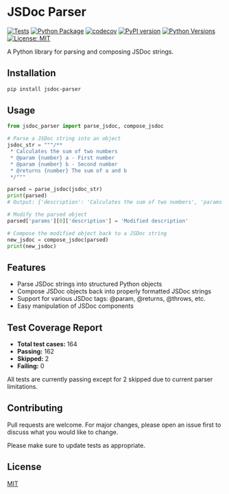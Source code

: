 # JSDoc Parser

[![Tests](https://github.com/Penify-dev/jsdoc-parser/actions/workflows/tests.yml/badge.svg)](https://github.com/Penify-dev/jsdoc-parser/actions/workflows/tests.yml)
[![Python Package](https://github.com/Penify-dev/jsdoc-parser/actions/workflows/python-publish.yml/badge.svg)](https://github.com/Penify-dev/jsdoc-parser/actions/workflows/python-publish.yml)
[![codecov](https://codecov.io/gh/Penify-dev/jsdoc-parser/branch/main/graph/badge.svg)](https://codecov.io/gh/Penify-dev/jsdoc-parser)
[![PyPI version](https://badge.fury.io/py/jsdoc-parser.svg)](https://badge.fury.io/py/jsdoc-parser)
[![Python Versions](https://img.shields.io/pypi/pyversions/jsdoc-parser.svg)](https://pypi.org/project/jsdoc-parser/)
[![License: MIT](https://img.shields.io/badge/License-MIT-yellow.svg)](https://opensource.org/licenses/MIT)

A Python library for parsing and composing JSDoc strings.

## Installation

```bash
pip install jsdoc-parser
```

## Usage

```python
from jsdoc_parser import parse_jsdoc, compose_jsdoc

# Parse a JSDoc string into an object
jsdoc_str = """/**
 * Calculates the sum of two numbers
 * @param {number} a - First number
 * @param {number} b - Second number
 * @returns {number} The sum of a and b
 */"""

parsed = parse_jsdoc(jsdoc_str)
print(parsed)
# Output: {'description': 'Calculates the sum of two numbers', 'params': [{'name': 'a', 'type': 'number', 'description': 'First number'}, {'name': 'b', 'type': 'number', 'description': 'Second number'}], 'returns': {'type': 'number', 'description': 'The sum of a and b'}}

# Modify the parsed object
parsed['params'][0]['description'] = 'Modified description'

# Compose the modified object back to a JSDoc string
new_jsdoc = compose_jsdoc(parsed)
print(new_jsdoc)
```

## Features

- Parse JSDoc strings into structured Python objects
- Compose JSDoc objects back into properly formatted JSDoc strings
- Support for various JSDoc tags: @param, @returns, @throws, etc.
- Easy manipulation of JSDoc components

## Test Coverage Report

- **Total test cases:** 164
- **Passing:** 162
- **Skipped:** 2
- **Failing:** 0

All tests are currently passing except for 2 skipped due to current parser limitations.

## Contributing

Pull requests are welcome. For major changes, please open an issue first to discuss what you would like to change.

Please make sure to update tests as appropriate.

## License

[MIT](https://choosealicense.com/licenses/mit/)
